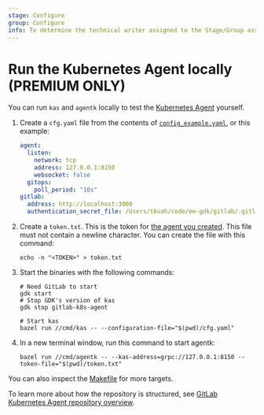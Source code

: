 ```yaml
---
stage: Configure
group: Configure
info: To determine the technical writer assigned to the Stage/Group associated with this page, see https://about.gitlab.com/handbook/engineering/ux/technical-writing/#designated-technical-writers
---
```


# Run the Kubernetes Agent locally **(PREMIUM ONLY)**

You can run `kas` and `agentk` locally to test the [Kubernetes Agent](index.md) yourself.

1. Create a `cfg.yaml` file from the contents of
    [`config_example.yaml`](https://gitlab.com/gitlab-org/cluster-integration/gitlab-agent/-/blob/master/pkg/kascfg/config_example.yaml), or this example:

    ```yaml
    agent:
      listen:
        network: tcp
        address: 127.0.0.1:8150
        websocket: false
      gitops:
        poll_period: "10s"
    gitlab:
      address: http://localhost:3000
      authentication_secret_file: /Users/tkuah/code/ee-gdk/gitlab/.gitlab_kas_secret
    ```

1. Create a `token.txt`. This is the token for
    [the agent you created](../../user/clusters/agent/index.md#create-an-agent-record-in-gitlab). This file must not contain a newline character. You can create the file with this command:

    ```shell
    echo -n "<TOKEN>" > token.txt
    ```

1. Start the binaries with the following commands:

    ```shell
    # Need GitLab to start
    gdk start
    # Stop GDK's version of kas
    gdk stop gitlab-k8s-agent
    
    # Start kas
    bazel run //cmd/kas -- --configuration-file="$(pwd)/cfg.yaml"
    ```

1. In a new terminal window, run this command to start agentk:

    ```shell
    bazel run //cmd/agentk -- --kas-address=grpc://127.0.0.1:8150 --token-file="$(pwd)/token.txt"
    ```

You can also inspect the
[Makefile](https://gitlab.com/gitlab-org/cluster-integration/gitlab-agent/-/blob/master/Makefile)
for more targets.

<i class="fa fa-youtube-play youtube" aria-hidden="true"></i>
To learn more about how the repository is structured, see
[GitLab Kubernetes Agent repository overview](https://www.youtube.com/watch?v=j8CyaCWroUY).

